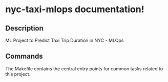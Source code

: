 # nyc-taxi-mlops documentation!

## Description

ML Project to Predict Taxi Trip Duration in NYC - MLOps

## Commands

The Makefile contains the central entry points for common tasks related to this project.

